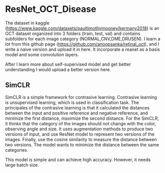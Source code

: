 # ResNet_OCT_Disease

The dataset in kaggle (https://www.kaggle.com/datasets/paultimothymooney/kermany2018) is an OCT dataset organized into 3 folders (train, test, val) and contains subfolders for each image category (NORMAL,CNV,DME,DRUSEN). I learn a lot from this github page (https://github.com/anoopsanka/retinal_oct), and I write a naive version and upload it in here. It incorporate a reanet as a basis model and some convolution layers. 

After I learn more about self-supervised model and get better understanding I would upload a better version here.

## SimCLR
SimCLR is a simple framework for contrasive learning. Contrasive learning is unsupervised learning, which is used in classification task. The principales of the contrasive learning is that it calculated the distances between the input and positive reference and negative reference, and minimize the first distance, maximize the second distance. For the SimCLR, it thinks that the category of the images should not change with the color, observing angle and size. It uses augmentation methods to produce two versions of input, and use ResNet model to represent two versions of the images. Finally, use the cosine similarity to measure the distance between two versions. The model wants to minimize the distance between the same categories.

This model is simple and can achieve high accuracy. However, it needs large batch size.
